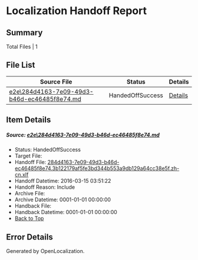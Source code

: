 # <a name='report-top'></a> Localization Handoff Report

## Summary
 Total Files | 1

## File List
 Source File | Status | Details 
 ----------- | ------ | ------- 
 [e2e\284d4163-7e09-49d3-b46d-ec46485f8e74.md](https://github.com/OpenLocalizationTest/oltest/blob/c57c7780346e687f5c4290a4e3512ea9b4c65ec9/e2e/284d4163-7e09-49d3-b46d-ec46485f8e74.md) | HandedOffSuccess | [Details](#e322a4629f0307d803b273b9ee88e0769bcc6bca1)

## Item Details
##### <a name='e322a4629f0307d803b273b9ee88e0769bcc6bca1'></a> Source: [e2e\284d4163-7e09-49d3-b46d-ec46485f8e74.md](https://github.com/OpenLocalizationTest/oltest/blob/c57c7780346e687f5c4290a4e3512ea9b4c65ec9/e2e/284d4163-7e09-49d3-b46d-ec46485f8e74.md)
* Status: HandedOffSuccess
* Target File: 
* Handoff File: [284d4163-7e09-49d3-b46d-ec46485f8e74.3b122179af5fe3bd344b553a9db129a64cc38e5f.zh-cn.xlf](https://github.com/OpenLocalizationTestOrg/olhandoff/blob/8850faedbed121f19ab6b93d7c69d98642a3f47c/ol-handoff/OpenLocalizationTestOrg/oltest.zh-cn/yuwzho/ht/284d4163-7e09-49d3-b46d-ec46485f8e74.3b122179af5fe3bd344b553a9db129a64cc38e5f.zh-cn.xlf)
* Handoff Datetime: 2016-03-15 03:51:22
* Handoff Reason: Include
* Archive File: 
* Archive Datetime: 0001-01-01 00:00:00
* Handback File: 
* Handback Datetime: 0001-01-01 00:00:00
* [Back to Top](#report-top)


## Error Details

Generated by OpenLocalization.
